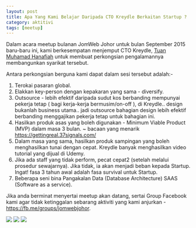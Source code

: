 ```yaml
---
layout: post
title: Apa Yang Kami Belajar Daripada CTO Kreydle Berkaitan Startup ?
category: aktitivi
tags: [meetup]
---
```


Dalam acara meetup bulanan JomWeb Johor untuk bulan September 2015 baru-baru ini, kami berkesempatan menjemput CTO Kreydle, [Tuan Muhamad Hanafiah][1] untuk membuat perkongsian pengalamannya membangunkan syarikat tersebut.

Antara perkongsian berguna kami dapat dalam sesi tersebut adalah:-

1. Terokai pasaran global.
2. Elakkan key-person dengan kepakaran yang sama - diversify.
3. Outsource - lebih efektif daripada sudut kos berbanding mempunyai pekerja tetap ( bagi kerja-kerja bermusim/on-off ), di Kreydle.. design bukanlah business utama.. jadi outsource bahagian design lebih efektif berbanding menggajikan pekerja tetap untuk bahagian ini.
4. Hasilkan produk asas yang boleh digunakan - Minimum Viable Product (MVP) dalam masa 3 bulan. ~ bacaan yang menarik https://gettingreal.37signals.com/
5. Dalam masa yang sama, hasilkan produk sampingan yang boleh menghasilkan tunai dengan cepat. Kreydle banyak menghasilkan video tutorial yang dijual di Udemy.
6. Jika ada staff yang tidak perform, pecat cepat2 (setelah melalui prosedur sewajarnya). Jika tidak, ia akan menjadi beban kepada Startup. Ingat! fasa 3 tahun awal adalah fasa survival untuk Startup.
7. Beberapa seni bina Pangakalan Data (Database Architecture) SAAS (Software as a service).

Jika anda berminat menyertai meetup akan datang, sertai Group Facebook kami agar tidak ketinggalan sebarang aktiviti yang kami anjurkan - https://fb.me/groups/jomwebjohor.

[1]:http://johor.jomweb.my/fellows/

<img src="http://i.imgur.com/qpRZyc0.jpg"></img>
<img src="http://i.imgur.com/Qxdcybz.jpg"></img>
<img src="http://i.imgur.com/1ARncsP.jpg"></img>
